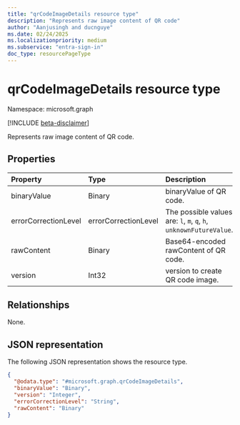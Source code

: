 ```yaml
---
title: "qrCodeImageDetails resource type"
description: "Represents raw image content of QR code"
author: "Aanjusingh and ducnguye"
ms.date: 02/24/2025
ms.localizationpriority: medium
ms.subservice: "entra-sign-in"
doc_type: resourcePageType
---
```


# qrCodeImageDetails resource type

Namespace: microsoft.graph

[!INCLUDE [beta-disclaimer](../../includes/beta-disclaimer.md)]

Represents raw image content of QR code. 


## Properties
|Property|Type|Description|
|:---|:---|:---|
|binaryValue|Binary|binaryValue of QR code.|
|errorCorrectionLevel|errorCorrectionLevel|The possible values are: `l`, `m`, `q`, `h`, `unknownFutureValue`.|
|rawContent|Binary|Base64-encoded rawContent of QR code.|
|version|Int32|version to create QR code image.|

## Relationships
None.

## JSON representation
The following JSON representation shows the resource type.
<!-- {
  "blockType": "resource",
  "@odata.type": "microsoft.graph.qrCodeImageDetails"
}
-->
``` json
{
  "@odata.type": "#microsoft.graph.qrCodeImageDetails",
  "binaryValue": "Binary",
  "version": "Integer",
  "errorCorrectionLevel": "String",
  "rawContent": "Binary"
}
```
